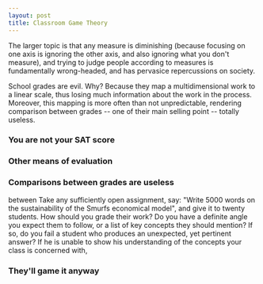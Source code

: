 ```yaml
---
layout: post
title: Classroom Game Theory
---
```


The larger topic is that any measure is diminishing (because focusing on one
axis is ignoring the other axis, and also ignoring what you don't measure), and
trying to judge people according to measures is fundamentally wrong-headed, and
has pervasice repercussions on society.


School grades are evil.  Why? Because they map a multidimensional work
to a linear scale, thus losing much information about the work in the
process.  Moreover, this mapping is more often than not unpredictable,
rendering comparison between grades -- one of their main selling point
-- totally useless.

### You are not your SAT score

### Other means of evaluation

### Comparisons between grades are useless

between Take any sufficiently open assignment, say: "Write 5000
words on the sustainability of the Smurfs economical model", and give
it to twenty students.  How should you grade their work?  Do you have
a definite angle you expect them to follow, or a list of key concepts
they should mention?  If so, do you fail a student who produces an
unexpected, yet pertinent answer?  If he is unable to show his
understanding of the concepts your class is concerned with,

### They'll game it anyway
